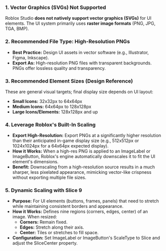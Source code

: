 
### 1. Vector Graphics (SVGs) Not Supported

Roblox Studio **does not natively support vector graphics (SVGs)** for UI elements. The UI system primarily uses **raster image formats** (PNG, JPG, TGA, BMP).

### 2. Recommended File Type: High-Resolution PNGs

- **Best Practice:** Design UI assets in vector software (e.g., Illustrator, Figma, Inkscape).
- **Export As:** High-resolution PNG files with transparent backgrounds. PNGs offer lossless quality and transparency.

### 3. Recommended Element Sizes (Design Reference)

These are general visual targets; final display size depends on UI layout:

- **Small Icons:** 32x32px to 64x64px
- **Medium Icons:** 64x64px to 128x128px
- **Large Icons/Elements:** 128x128px and up

### 4. Leverage Roblox's Built-In Scaling

- **Export High-Resolution:** Export PNGs at a significantly higher resolution than their anticipated in-game display size (e.g., 512x512px or 1024x1024px for a 64x64px expected display).
- **How it Works:** When a high-res PNG is applied to an ImageLabel or ImageButton, Roblox's engine automatically downscales it to fit the UI element's dimensions.
- **Benefit:** Downscaling from a high-resolution source results in a much sharper, less pixelated appearance, mimicking vector-like crispness without exporting multiple file sizes.

### 5. Dynamic Scaling with Slice 9

- **Purpose:** For UI elements (buttons, frames, panels) that need to stretch while maintaining consistent borders and appearance.
- **How it Works:** Defines nine regions (corners, edges, center) of an image. When resized:
    - **Corners:** Remain fixed.
    - **Edges:** Stretch along their axis.
    - **Center:** Tiles or stretches to fill space.
- **Configuration:** Set ImageLabel or ImageButton's ScaleType to Slice and adjust the SliceCenter property.
